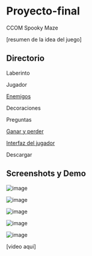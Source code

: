 # Proyecto-final
CCOM Spooky Maze 

[resumen de la idea del juego]

## Directorio

Laberinto

Jugador

[Enemigos](https://github.com/Raff-Gab-Gab/Proyecto-final/blob/main/Enemigos.md)

Decoraciones

Preguntas

[Ganar y perder](https://github.com/Raff-Gab-Gab/Proyecto-final/blob/main/Ganar%20y%20perder.md)

[Interfaz del jugador](https://github.com/Raff-Gab-Gab/Proyecto-final/blob/main/ui.md)

Descargar

## Screenshots y Demo

![image](https://github.com/user-attachments/assets/4e2b3b73-bda3-4eb2-9427-4294fc7f96f7)

![image](https://github.com/user-attachments/assets/76bd3e4e-a8bc-4b68-817b-07929c55154e)

![image](https://github.com/user-attachments/assets/276f6920-2500-4c44-a329-de126593cf88)

![image](https://github.com/user-attachments/assets/ae273c2a-318a-4a44-8c94-a61b380cf30d)

![image](https://github.com/user-attachments/assets/4baab841-770f-4dfb-95ca-67436f7a7207)

[video aqui]
